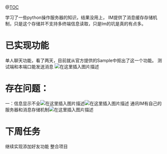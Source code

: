﻿@[TOC](  4.12日周报)

 学习了一些python操作服务器的知识，结果没用上，
 IM提供了消息缓存存储机制，只是这个存储并不支持多终端信息读取，只是Im的坑是真的有点多。
# 已实现功能
单人聊天功能，看了两天，目前就从官方提供的Sample中抠出了这一个功能。
测试端和本端口能发送消息
![在这里插入图片描述](https://img-blog.csdnimg.cn/20200412233453138.png?x-oss-process=image/watermark,type_ZmFuZ3poZW5naGVpdGk,shadow_10,text_aHR0cHM6Ly9ibG9nLmNzZG4ubmV0L0l0X2lzX0lUXw==,size_16,color_FFFFFF,t_70)
# 存在问题：
一：信息显示不全![在这里插入图片描述](https://img-blog.csdnimg.cn/20200412233650808.png?x-oss-process=image/watermark,type_ZmFuZ3poZW5naGVpdGk,shadow_10,text_aHR0cHM6Ly9ibG9nLmNzZG4ubmV0L0l0X2lzX0lUXw==,size_16,color_FFFFFF,t_70)![在这里插入图片描述](https://img-blog.csdnimg.cn/20200412233614314.png?x-oss-process=image/watermark,type_ZmFuZ3poZW5naGVpdGk,shadow_10,text_aHR0cHM6Ly9ibG9nLmNzZG4ubmV0L0l0X2lzX0lUXw==,size_16,color_FFFFFF,t_70)
通讯IM有自己的服务器和消息存储机制![在这里插入图片描述](https://img-blog.csdnimg.cn/20200412233423128.png?x-oss-process=image/watermark,type_ZmFuZ3poZW5naGVpdGk,shadow_10,text_aHR0cHM6Ly9ibG9nLmNzZG4ubmV0L0l0X2lzX0lUXw==,size_16,color_FFFFFF,t_70)
# 下周任务
继续实现添加好友功能
整合项目
